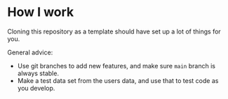 # How I work

Cloning this repository as a template should have set up a lot of things for you.

General advice:
* Use git branches to add new features, and make sure `main` branch is always stable.
* Make a test data set from the users data, and use that to test code as you develop.
